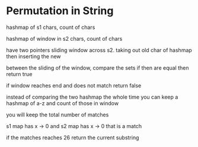 
# Permutation in String

hashmap of s1 chars, count of chars

hashmap of window in s2 chars, count of chars

have two pointers sliding window across s2.
taking out old char of hashmap then inserting the new

between the sliding of the window, compare the sets
if then are equal then return true

if window reaches end and does not match return false 


instead of comparing the two hashmap the whole time
you can keep a hashmap of a-z and count of those in window

you will keep the total number of matches

s1 map has x -> 0 and s2 map has x -> 0 that is a match

if the matches reaches 26 return the current substring